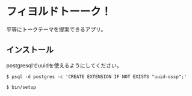 # フィヨルドトーーク！

平等にトークテーマを提案できるアプリ。

## インストール

postgresqlでuuidを使えるようにしてください。

```
$ psql -d postgres -c 'CREATE EXTENSION IF NOT EXISTS "uuid-ossp";'
```

```
$ bin/setup
```
